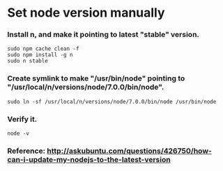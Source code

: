 
# Set node version manually

### Install n, and make it pointing to latest "stable" version. 

```
sudo npm cache clean -f
sudo npm install -g n
sudo n stable
```

### Create symlink to make "/usr/bin/node" pointing to "/usr/local/n/versions/node/7.0.0/bin/node". 

```
sudo ln -sf /usr/local/n/versions/node/7.0.0/bin/node /usr/bin/node
```

### Verify it. 

```
node -v
```
### Reference: http://askubuntu.com/questions/426750/how-can-i-update-my-nodejs-to-the-latest-version

